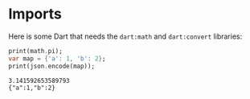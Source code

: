 # Imports

Here is some Dart that needs the `dart:math` and `dart:convert` libraries:

```dart
print(math.pi);
var map = {'a': 1, 'b': 2};
print(json.encode(map));
```

```text
3.141592653589793
{"a":1,"b":2}
```

